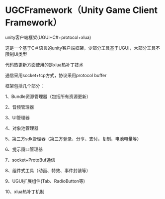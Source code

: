 # UGCFramework（Unity Game Client Framework）
unity客户端框架(UGUI+C#+protocol+xlua)

这是一个基于C＃语言的unity客户端框架，少部分工具基于UGUI，大部分工具不限制UI类型</p>
代码热更新方面使用的是xlua热补丁技术</p>
通信采用socket+tcp方式，协议采用protocol buffer</p>

框架包括几个部分：</p>
  1、Bundle资源管理器（包括所有资源更新）</p>
  2、音频管理器</p>
  3、UI管理器</p>
  4、对象池管理器</p>
  5、第三方sdk管理器（第三方登录、分享、支付，复制，电池电量等）</p>
  6、提示窗口管理器</p>
  7、socket+ProtoBuf通信</p>
  8、组件式工具（动画、特效、事件封装等）</p>
  9、UGUI扩展组件(Tab、RadioButton等)</p>
  10、xlua热补丁机制</p>
